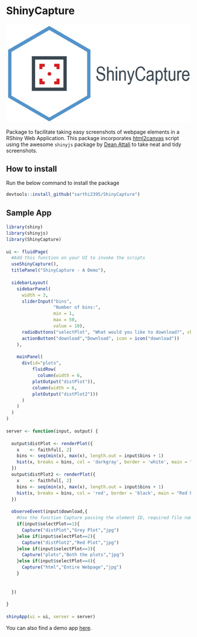 # ShinyCapture

![Logo](ShinyCaptureLogo.jpg)

Package to facilitate taking easy screenshots of webpage elements in a RShiny Web Application. This package incorporates [html2canvas](https://html2canvas.hertzen.com/) script using the awesome `shinyjs` package by [Dean Attali](https://deanattali.com/) to take neat and tidy screenshots.

How to install
--------------

Run the below command to install the package

``` r
devtools::install_github("sarthi2395/ShinyCapture")
```

Sample App
----------

````r
library(shiny)
library(shinyjs)
library(ShinyCapture)

ui <- fluidPage(
  #Add this function on your UI to invoke the scripts
  useShinyCapture(),
  titlePanel("ShinyCapture - A Demo"),
  
  sidebarLayout(
    sidebarPanel(
      width = 3,
      sliderInput("bins",
                  "Number of bins:",
                  min = 1,
                  max = 50,
                  value = 10),
      radioButtons("selectPlot", "What would you like to download?", choices = c("Grey Plot" = 1, "Red Plot" = 2, "Both the plots" = 3, "Entire Webpage" = 4), inline = FALSE),
      actionButton("download","Download", icon = icon("download"))
    ),
    
    mainPanel(
      div(id="plots",
          fluidRow(
            column(width = 6,
          plotOutput("distPlot")),
          column(width = 6,
          plotOutput("distPlot2")))
      )
    )
  )
)

server <- function(input, output) {
  
  output$distPlot <- renderPlot({
    x    <- faithful[, 2] 
    bins <- seq(min(x), max(x), length.out = input$bins + 1)
    hist(x, breaks = bins, col = 'darkgray', border = 'white', main = "Grey Plot")
  })
  output$distPlot2 <- renderPlot({
    x    <- faithful[, 2] 
    bins <- seq(min(x), max(x), length.out = input$bins + 1)
    hist(x, breaks = bins, col = 'red', border = 'black', main = "Red Plot")
  })
  
  observeEvent(input$download,{
    #Use the function Capture passing the element ID, required file name and formats as the paramaters
    if(input$selectPlot==1){
      Capture("distPlot","Grey Plot","jpg")
    }else if(input$selectPlot==2){
      Capture("distPlot2","Red Plot","jpg")
    }else if(input$selectPlot==3){
      Capture("plots","Both the plots","jpg")
    }else if(input$selectPlot==4){
      Capture("html","Entire Webpage","jpg")
    }
      
    
  })
  
}

shinyApp(ui = ui, server = server)
````

You can also find a demo app [here](https://sarthi2395.shinyapps.io/shinycapture).
